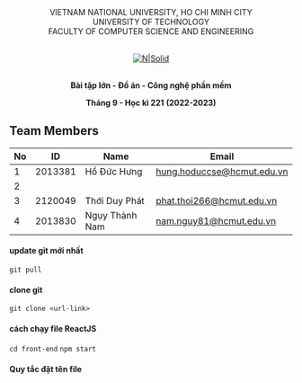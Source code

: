 <div align="center">
VIETNAM NATIONAL UNIVERSITY, HO CHI MINH CITY
<br />
UNIVERSITY OF TECHNOLOGY
<br />
FACULTY OF COMPUTER SCIENCE AND ENGINEERING
<br />
<br />

[![N|Solid](http://e-learning.hcmut.edu.vn/theme/boost/pix/logo.png)](https://www.hcmut.edu.vn/vi)
<br />
<br />

**Bài tập lớn - Đồ án - Công nghệ phần mềm**

**Tháng 9 - Học kì 221**
**(2022-2023)**

</div>

## Team Members

|  No | ID  | Name | Email |
| --- | --- |  --- |  ---  |
|  1  |  2013381   |  Hồ Đức Hưng    |   hung.hoduccse@hcmut.edu.vn    |
|  2  |   |      |       |
|  3  |  2120049   |Thới Duy Phát      |  phat.thoi266@hcmut.edu.vn     |
|  4  |  2013830   | Ngụy Thành Nam    |  nam.nguy81@hcmut.edu.vn     |

#### update git mới nhất
`git pull`

#### clone git
`git clone <url-link>`

#### cách chạy file ReactJS
`cd front-end`
`npm start`

#### Quy tắc đặt tên file
